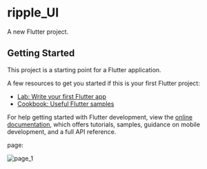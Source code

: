 # ripple_UI

A new Flutter project.

## Getting Started

This project is a starting point for a Flutter application.

A few resources to get you started if this is your first Flutter project:

- [Lab: Write your first Flutter app](https://docs.flutter.dev/get-started/codelab)
- [Cookbook: Useful Flutter samples](https://docs.flutter.dev/cookbook)

For help getting started with Flutter development, view the
[online documentation](https://docs.flutter.dev/), which offers tutorials,
samples, guidance on mobile development, and a full API reference.


page: 


![page_1](https://github.com/VITianLalit/Ripple_UI_flutter_UI_Challenge_6/assets/98540540/d077ca7d-3d51-427f-8401-696c29ffa996)
